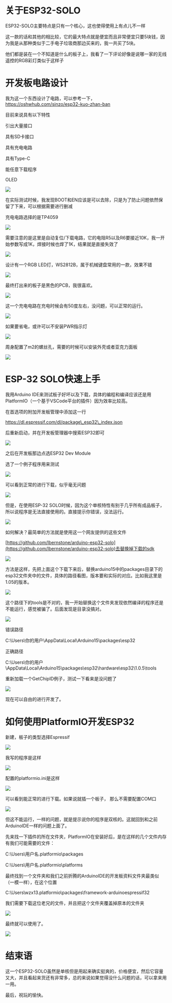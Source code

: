 # 关于ESP32-SOLO

ESP32-SOLO主要特点是只有一个核心，这也使得使用上有点儿不一样

这一款的话和其他的相比较，它的最大特点就是便宜而且非常便宜只要5块钱，因为我是从那种类似于二手电子垃圾商那边买来的，我一共买了5块。

他们都是装在一个不知道是什么的板子上，我看了一下评论好像是说哪一家的无线遥控的RGB彩灯类似于这样子

# 开发板电路设计

我为这一个东西设计了电路，可以参考一下，https://oshwhub.com/sinzo/esp32-kuo-zhan-ban

目前来说具有以下特性

引出大量接口

具有SD卡接口

具有充电电路

具有Type-C

能任意下载程序

OLED

![](RackMultipart20210815-4-1hm5zsv_html_e6eab2f7186e3afd.png)

在实际测试时候，我发现BOOT和EN应该是可以去除，只是为了防止问题依然保留了下来，可以根据需要进行删减

充电电路选择的是TP4059

![](RackMultipart20210815-4-1hm5zsv_html_a99c871a5edda4c.png)

需要注意的是这里是自动复位/下载电路，它的电阻R5以及R6要接近10K，我一开始参数写成1K，焊接时候也焊了1K，结果就是直接失效了

![](RackMultipart20210815-4-1hm5zsv_html_fe1d7be50e452e88.png)

设计有一个RGB LED灯，WS2812B，属于机械键盘常用的一款，效果不错

![](RackMultipart20210815-4-1hm5zsv_html_9692f22f6f04b80d.png)

最终打出来的板子是黑色的PCB，我很喜欢。

![](RackMultipart20210815-4-1hm5zsv_html_d68a583150f64862.jpg)

这一个充电电路在充电时候会有50度左右，没问题，可以正常的运行。

![](RackMultipart20210815-4-1hm5zsv_html_728ced3997b672b4.jpg)

如果要省电，或许可以不安装PWR指示灯

![](RackMultipart20210815-4-1hm5zsv_html_e3c800aa548f58c9.jpg)

周身配置了m2的螺丝孔，需要的时候可以安装外壳或者亚克力面板

![](RackMultipart20210815-4-1hm5zsv_html_e24e5d51674b5567.jpg)

# ESP-32 SOLO快速上手

我用Arduino IDE来测试板子好坏以及下载，具体的编程和编译应该还是用PlatformIO（一个基于VSCode平台的插件）因为效率比较高。

在首选项的附加开发板管理中添加这一行

https://dl.espressif.com/dl/package\_esp32\_index.json

后重新启动，并在开发板管理器中搜索ESP32即可

![](RackMultipart20210815-4-1hm5zsv_html_387464302e61cd10.jpg)

之后在开发板那边点选ESP32 Dev Module

选了一个例子程序用来测试

![](RackMultipart20210815-4-1hm5zsv_html_95e270a3a209b267.jpg)

可以看到正常的进行下载，似乎毫无问题

![](RackMultipart20210815-4-1hm5zsv_html_f0fe104965b1afc5.jpg)

但是，在使用ESP-32 SOLO时候，因为这个单核特性有别于几乎所有成品板子，所以说程序是无法直接使用的。直接提示你错误，没法运行。

![](RackMultipart20210815-4-1hm5zsv_html_d80a2ee144f4eed8.jpg)

如何解决？最简单的方法就是使用这一个网友提供的这些文件

[https://github.com/lbernstone/arduino-esp32-solo](https://github.com/lbernstone/arduino-esp32-solo)去替换掉下载的sdk

![](RackMultipart20210815-4-1hm5zsv_html_816f940f6866e296.jpg)

方法是这样，先把上面这个下载下来后，替换arduino15中的packages目录下的esp32文件夹中的文件，具体的路径看图，版本要和实际的对应。比如我这里是1.05的版本。

![](RackMultipart20210815-4-1hm5zsv_html_938668cb695d6be5.jpg)

这个路径下的tools是不对的，我一开始替换这个文件夹发现依然编译的程序还是不能运行，感觉被骗了。后面发现是目录没搞对。

![](RackMultipart20210815-4-1hm5zsv_html_75da85b066b02d12.png)

错误路径

C:\Users\你的用户\AppData\Local\Arduino15\packages\esp32

正确路径

C:\Users\你的用户\AppData\Local\Arduino15\packages\esp32\hardware\esp32\1.0.5\tools

重新加载一个GetChipID例子，测试一下看来是没问题了

![](RackMultipart20210815-4-1hm5zsv_html_7df44fb89c3df1de.jpg)

现在可以自由的进行开发了。

# 如何使用PlatformIO开发ESP32

新建，板子的类型选择Espressif

![](RackMultipart20210815-4-1hm5zsv_html_3bbb63faa397c81e.jpg)

我写的程序是这样

![](RackMultipart20210815-4-1hm5zsv_html_c0385230a87378ff.jpg)

配置的platformio.ini是这样

![](RackMultipart20210815-4-1hm5zsv_html_4e19cba71b6b91f.jpg)

可以看到能正常的进行下载。如果说就插一个板子， 那么不需要配置COM口

![](RackMultipart20210815-4-1hm5zsv_html_afa4c982807de607.jpg)

但这不能运行，一样的问题，就是提示说你的程序是双核的。这就回到和之前ArduinoIDE一样的问题上面了。

先来找一下插件的所在文件夹，PlatformIO在安装好后，是在这样的几个文件内存有我们可能需要的文件：

C:\Users\用户名\.platformio\packages

C:\Users\用户名\.platformio\platforms

最终找到一个文件夹和我们之前折腾的ArduinoIDE的开发板资料文件夹最类似（一模一样），在这个位置

C:\Users\wzx13\.platformio\packages\framework-arduinoespressif32

我们需要下载这位老兄的文件，并且把这个文件夹覆盖掉原本的文件夹

![](RackMultipart20210815-4-1hm5zsv_html_6dddad47a161a866.jpg)

最终就可以使用了。

![](RackMultipart20210815-4-1hm5zsv_html_f3f64fcdcebacda9.png)

# 结束语

这一个ESP32-SOLO虽然是单核但是用起来确实挺爽的，价格便宜，然后它容量又大，并且看起来货还有非常多，总的来说如果觉得没什么问题的话，可以拿来用一用。

最后，祝玩的愉快。
